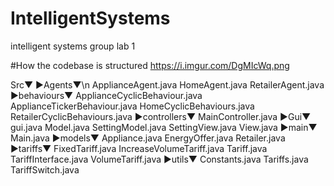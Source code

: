 # IntelligentSystems
intelligent systems group lab 1

#How the codebase is structured
https://i.imgur.com/DgMIcWq.png

Src▼
    ►Agents▼\n
                  ApplianceAgent.java
                  HomeAgent.java
                  RetailerAgent.java
    ►behaviours▼
                  ApplianceCyclicBehaviour.java
                  ApplianceTickerBehaviour.java
                  HomeCyclicBehaviours.java
                  RetailerCyclicBehaviours.java
    ►controllers▼
                  MainController.java
    ►Gui▼
                  gui.java
                  Model.java
                  SettingModel.java
                  SettingView.java
                  View.java
    ►main▼
                  Main.java
    ►models▼
                  Appliance.java
                  EnergyOffer.java
                  Retailer.java
    ►tariffs▼
                  FixedTariff.java
                  IncreaseVolumeTariff.java
                  Tariff.java
                  TariffInterface.java
                  VolumeTariff.java
    ►utils▼
                  Constants.java
                  Tariffs.java
                  TariffSwitch.java
    
    

